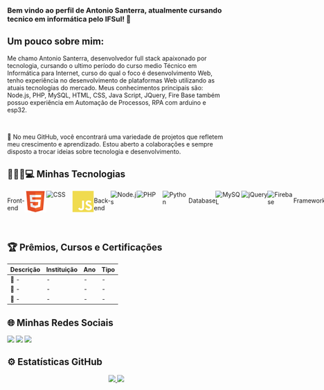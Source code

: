 ### Bem vindo ao perfil de Antonio Santerra, atualmente cursando tecnico em informática pelo IFSul! 👋

<!--
<style>
  div{
    display: flex;
    flex-direction: row;
    jutify-content: center;
    align-items: center;
  }
</style>
-->

## Um pouco sobre mim:
<div>
  <p>
    Me chamo Antonio Santerra, desenvolvedor full stack apaixonado por tecnologia, cursando o ultimo período 
    do curso medio Técnico em Informática para Internet, curso do qual o foco é desenvolvimento Web,
    tenho experiência no desenvolvimento de plataformas Web utilizando as atuais tecnologias do mercado.
    Meus conhecimentos principais são: Node.js, PHP, MySQL, HTML, CSS, Java Script, JQuery, Fire Base
    também possuo experiência em Automação de Processos, RPA com arduino e esp32.
  </p>
  <br>
  <!--
  <p>
    Atualmente, estou aprofundando meus conhecimentos nas linguagens de programação Python, Java e MongoDB, além de explorar frameworks como React e Next.js.
    Meu objetivo é desenvolver aplicações que não apenas atendam às necessidades dos usuários, mas que também proporcionem uma experiência dinâmica e 
    agradável. Estou sempre em busca de aprender novas habilidades e me manter atualizado com as tendências do mercado. Participo de projetos acadêmicos e colaborativos, 
    onde posso aplicar o que aprendo e contribuir com a comunidade de desenvolvedores.
  </p>
  <br>
  -->
  <p>
    🚀 No meu GitHub, você encontrará uma variedade de projetos que refletem meu crescimento e aprendizado. Estou aberto a colaborações e sempre disposto a trocar ideias 
    sobre tecnologia e desenvolvimento.
  </p>
</div>

## 👨🏽‍💻💻 Minhas Tecnologias  
  
<div style=" display: flex">
 
  <p>Front-end</p>
  <img align="center" alt="HTML" height="50" width="60"         src="https://raw.githubusercontent.com/devicons/devicon/master/icons/html5/html5-original.svg">
  <img align="center" alt="CSS" height="50" width="60"          src="https://cdn.jsdelivr.net/gh/devicons/devicon@latest/icons/css3/css3-original.svg" />
  <img align="center" alt="JavaScript" height="50" width="60"   src="https://raw.githubusercontent.com/devicons/devicon/master/icons/javascript/javascript-plain.svg">
  <br><br>
  <p>Back-end</p>
  <img align="center" alt="Node.js" height="50" width="60"     src="https://cdn.jsdelivr.net/gh/devicons/devicon@latest/icons/nodejs/nodejs-original.svg" />
  <img align="center" alt="PHP" height="70" width="60"         src="https://cdn.jsdelivr.net/gh/devicons/devicon@latest/icons/php/php-original.svg" /> 
  <img align="center" alt="Python" height="50" width="60"      src="https://cdn.jsdelivr.net/gh/devicons/devicon@latest/icons/python/python-original.svg">
  <br><br>
  <p>Database</p>
  <img align="center" alt="MySQL" height="50" width="60"       src="https://cdn.jsdelivr.net/gh/devicons/devicon@latest/icons/mysql/mysql-original-wordmark.svg" />
  <img align="center" alt="jQuery" height="50" width="60"      src="https://cdn.jsdelivr.net/gh/devicons/devicon@latest/icons/jquery/jquery-plain-wordmark.svg" />
  <img align="center" alt="Firebase" height="50" width="60"    src="https://cdn.jsdelivr.net/gh/devicons/devicon@latest/icons/firebase/firebase-original-wordmark.svg" /> 
  <br><br>
  <p>Frameworks</p>
  <img align="center" alt="Laravel" height="50" width="60"     src="https://cdn.jsdelivr.net/gh/devicons/devicon@latest/icons/laravel/laravel-original.svg" />
  <img align="center" alt="React.js" height="50" width="60"    src="https://cdn.jsdelivr.net/gh/devicons/devicon@latest/icons/react/react-original.svg" />
  <img align="center" alt="Tailwind" height="50" width="60"    src="https://cdn.jsdelivr.net/gh/devicons/devicon@latest/icons/tailwindcss/tailwindcss-original.svg" />
  <img align="center" alt="Bootstrap" height="50" width="60"   src="https://cdn.jsdelivr.net/gh/devicons/devicon@latest/icons/bootstrap/bootstrap-original.svg" />
  <br><br>
  <p>Ferramentas</p>
  <img align="center" alt="VS Code" height="50" width="60"     src="https://cdn.jsdelivr.net/gh/devicons/devicon@latest/icons/vscode/vscode-original.svg" />
  <img align="center" alt="Docker" height="50" width="60"      src="https://cdn.jsdelivr.net/gh/devicons/devicon@latest/icons/docker/docker-original.svg" />
  <img align="center" alt="Debian" height="50" width="60"      src="https://cdn.jsdelivr.net/gh/devicons/devicon@latest/icons/debian/debian-original.svg" />
  <img align="center" alt="Git" height="50" width="60"         src="https://cdn.jsdelivr.net/gh/devicons/devicon@latest/icons/git/git-original.svg" />
</div><br>

## 🏆 Prêmios, Cursos e Certificações

Descrição   | Instituição   | Ano | Tipo
--------- | --------- | ------ | ------
🏅 - | - | - | -
🏅 - | - | - | -
🏅 - | - | - | -

## 🌐 Minhas Redes Sociais
  
<div> 
  <a href="https://www.youtube.com/channel/" target="_blank"><img src="https://img.shields.io/badge/YouTube-FF0000?style=for-the-badge&logo=youtube&logoColor=white" 
  target="_blank"></a>
  <a href="https://www.instagram.com/" target="_blank"><img src="https://img.shields.io/badge/-Instagram-%23E4405F?style=for-the-badge&logo=instagram&logoColor=white" 
  target="_blank"></a>
  <a href="https://www.linkedin.com/in/" target="_blank"><img src="https://img.shields.io/badge/-LinkedIn-%230077B5?style=for-the- 
  badge&logo=linkedin&logoColor=white" target="_blank"></a> 
</div>

## ⚙️ Estatísticas GitHub

<div align="center">
  <a href="https://github.com/Santerra-code">
  <img height="150em" src="https://github-readme-stats.vercel.app/api?username=Santerra-code&show_icons=true&theme=dark&include_all_commits=true&count_private=true"/>
  <img height="150" src="https://github-readme-stats.vercel.app/api/top-langs/?username=Santerra-code&layout=compact&langs_count=7&theme=dark"/>
</div>
